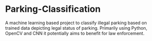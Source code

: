 # Parking-Classification
A machine learning based project to classify illegal parking based on trained data depicting legal status of parking. Primarily using Python, OpenCV and CNN it potentially aims to benefit for law enforcement.
